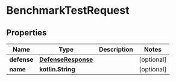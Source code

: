 
# BenchmarkTestRequest

## Properties
Name | Type | Description | Notes
------------ | ------------- | ------------- | -------------
**defense** | [**DefenseResponse**](DefenseResponse.md) |  |  [optional]
**name** | **kotlin.String** |  |  [optional]



